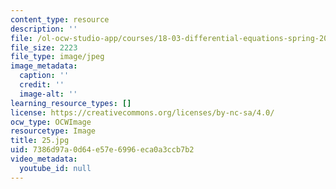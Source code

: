 ```yaml
---
content_type: resource
description: ''
file: /ol-ocw-studio-app/courses/18-03-differential-equations-spring-2010/7386d97a0d64e57e6996eca0a3ccb7b2_25.jpg
file_size: 2223
file_type: image/jpeg
image_metadata:
  caption: ''
  credit: ''
  image-alt: ''
learning_resource_types: []
license: https://creativecommons.org/licenses/by-nc-sa/4.0/
ocw_type: OCWImage
resourcetype: Image
title: 25.jpg
uid: 7386d97a-0d64-e57e-6996-eca0a3ccb7b2
video_metadata:
  youtube_id: null
---
```

